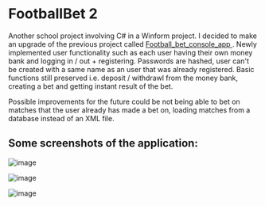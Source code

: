 <h1>FootballBet 2</h1>

<p>Another school project involving C# in a Winform project. I decided to make an upgrade of the previous project called <a href="https://github.com/hieungtom/football_bet_console_app"> Football_bet_console_app <a/>. Newly implemented user functionality such as each user having their own money bank and logging in / out + registering. Passwords are hashed, user can't be created with a same name as an user that was already registered. Basic functions still preserved i.e. deposit / withdrawl from the money bank, creating a bet and getting instant result of the bet.
</p>

<p>Possible improvements for the future could be not being able to bet on matches that the user already has made a bet on, loading matches from a database instead of an XML file.</p>

<h2>Some screenshots of the application:</h2>

![image](https://github.com/user-attachments/assets/6917eb88-90b8-47c4-9e48-3d1907c1331a)

![image](https://github.com/user-attachments/assets/d359b3b4-04ac-4974-909b-e28546b145f1)

![image](https://github.com/user-attachments/assets/1949a6f2-5cdd-4a5c-9d3c-eb890c77a05f)




